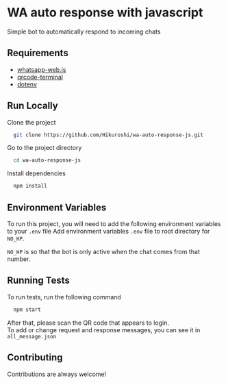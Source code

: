 
# WA auto response with javascript

Simple bot to automatically respond to incoming chats


## Requirements

 - [whatsapp-web.js](https://www.npmjs.com/package/whatsapp-web.js)
 - [qrcode-terminal](https://www.npmjs.com/package/qrcode-terminal)
 - [dotenv](https://www.npmjs.com/package/dotenv)


## Run Locally

Clone the project

```bash
  git clone https://github.com/Hikuroshi/wa-auto-response-js.git
```

Go to the project directory

```bash
  cd wa-auto-response-js
```

Install dependencies

```bash
  npm install
```
## Environment Variables

To run this project, you will need to add the following environment variables to your `.env` file
Add environment variables `.env` file to root directory for `NO_HP`.

`NO_HP` is so that the bot is only active when the chat comes from that number.
## Running Tests

To run tests, run the following command

```bash
  npm start
```

After that, please scan the QR code that appears to login. \
To add or change request and response messages, you can see it in `all_message.json`
## Contributing

Contributions are always welcome!


